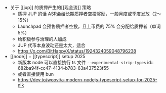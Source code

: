 - 关于 [[jup]] 的质押产生的[[现金流]] 策略
	- 质押 JUP 的话 ASR会给长期质押者空投奖励，一般月度或季度发放（2～15%）
	- Launchpad  会预售质押者空投，且上币费的 75% 会分配给质押者（单词 5%）
	- 给积极参与治理的人加成
	- JUP 代币本身波动还是太大，适合
	- https://x.com/BitHappyX/status/1924324059048796238
- [[node]] + [[typescript]] setup 2025
	- 新版本 node 可以直接执行 ts 文件 `--experimental-strip-types`
	  id:: 682ba94f-cc47-4134-b783-63a437523f55
	- 或者直接使用 bun
	- https://dev.to/woovi/a-modern-nodejs-typescript-setup-for-2025-nlk